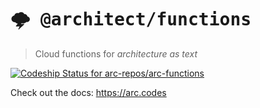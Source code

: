 # <kbd>:cloud_with_lightning: @architect/functions</kbd>

> Cloud functions for _architecture as text_

[ ![Codeship Status for arc-repos/arc-functions](https://app.codeship.com/projects/6f683560-4fab-0135-8928-02ec463c683c/status?branch=master)](https://app.codeship.com/projects/234122)

Check out the docs: https://arc.codes
